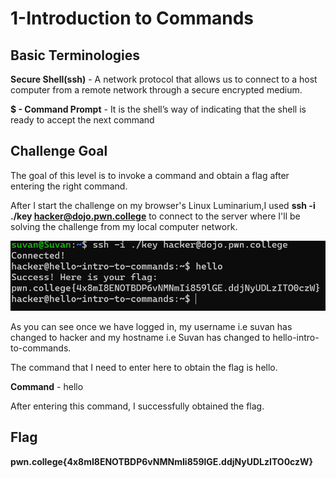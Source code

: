 # 1-Introduction to Commands

## Basic Terminologies

**Secure Shell(ssh)** - A network protocol that allows us to connect to a host computer from a remote network through a secure encrypted medium.

**$ - Command Prompt** - It is the shell’s way of indicating that the shell is ready to accept the next command

## Challenge Goal 

The goal of this level is to invoke a command and obtain a flag after entering the right command.

After I start the challenge on my browser's Linux Luminarium,I used **ssh -i ./key hacker@dojo.pwn.college** to connect to the server where I'll be solving the challenge from my local computer network.

![alt text](image.png)

As you can see once we have logged in, my username i.e suvan has changed to hacker and my hostname i.e Suvan has changed to hello-intro-to-commands.

The command that I need to enter here to obtain the flag is hello.

**Command** - hello

After entering this command, I successfully obtained the flag.

## Flag

**pwn.college{4x8mI8ENOTBDP6vNMNmIi859lGE.ddjNyUDLzITO0czW}**
